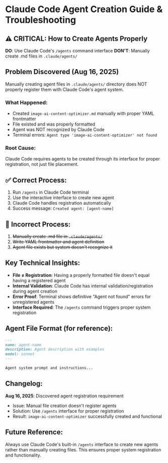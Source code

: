 # Claude Code Agent Creation Guide & Troubleshooting

## ⚠️ CRITICAL: How to Create Agents Properly

**DO**: Use Claude Code's `/agents` command interface
**DON'T**: Manually create .md files in `.claude/agents/`

## Problem Discovered (Aug 16, 2025)

Manually creating agent files in `.claude/agents/` directory does NOT properly register them with Claude Code's agent system.

### What Happened:
- Created `image-ai-content-optimizer.md` manually with proper YAML frontmatter
- File existed and was properly formatted
- Agent was NOT recognized by Claude Code
- Terminal errors: `Agent type 'image-ai-content-optimizer' not found`

### Root Cause:
Claude Code requires agents to be created through its interface for proper registration, not just file placement.

## ✅ Correct Process:

1. Run `/agents` in Claude Code terminal
2. Use the interactive interface to create new agent
3. Claude Code handles registration automatically
4. Success message: `Created agent: [agent-name]`

## 🚫 Incorrect Process:

1. ~~Manually create .md file in `.claude/agents/`~~
2. ~~Write YAML frontmatter and agent definition~~
3. ~~Agent file exists but system doesn't recognize it~~

## Key Technical Insights:

- **File ≠ Registration**: Having a properly formatted file doesn't equal having a registered agent
- **Internal Validation**: Claude Code has internal validation/registration during agent creation
- **Error Proof**: Terminal shows definitive "Agent not found" errors for unregistered agents
- **Interface Required**: The `/agents` command triggers proper system registration

## Agent File Format (for reference):

```markdown
---
name: agent-name
description: Agent description with examples
model: sonnet
---

Agent system prompt and instructions...
```

## Changelog:

**Aug 16, 2025**: Discovered agent registration requirement
- Issue: Manual file creation doesn't register agents
- Solution: Use `/agents` interface for proper registration
- Result: `image-ai-content-optimizer` successfully created and functional

## Future Reference:

Always use Claude Code's built-in `/agents` interface to create new agents rather than manually creating files. This ensures proper system registration and functionality.